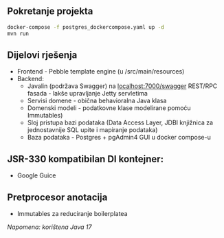 ## Pokretanje projekta
```bash
docker-compose -f postgres_dockercompose.yaml up -d
mvn run
```

## Dijelovi rješenja
- Frontend - Pebble template engine (u /src/main/resources)
- Backend:
    - Javalin (podržava Swagger) na [localhost:7000/swagger](http://localhost:7000/swagger) REST/RPC fasada - lakše upravljanje Jetty servletima
    - Servisi domene - obična behavioralna Java klasa
    - Domenski modeli - podatkovne klase modelirane pomoću Immutables)
    - Sloj pristupa bazi podataka (Data Access Layer, JDBI knjižnica za jednostavnije SQL upite i mapiranje podataka)
    - Baza podataka - Postgres + pgAdmin4 GUI u docker compose-u

## JSR-330 kompatibilan DI kontejner:
- Google Guice

## Pretprocesor anotacija
- Immutables za reduciranje boilerplatea

_Napomena: korištena Java 17_